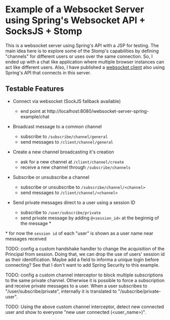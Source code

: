 # Example of a Websocket Server using Spring's Websocket API + SocksJS + Stomp
This is a websocket server using Spring's API with a JSP for testing.
The main idea here is to explore some of the Stomp's capabilities by defining "channels" for different users or uses over the same connection.
So, I ended up with a chat like application where multiple browser instances can act like different users.
Also, I have published a [websocket client](https://github.com/jesjobom/websocket-client-spring-example) also using Spring's API that connects in this server.

## Testable Features
- Connect via websocket (SockJS fallback available)
    * end point at http://localhost:8080/websocket-server-spring-example/chat
    
- Broadcast message to a common channel
   * subscribe to `/subscribe/channel/general`
   * send messages to `/client/channel/general`
    
- Create a new channel broadcasting it's creation
   * ask for a new channel at `/client/channel/create`
   * receive a new channel through `/subscribe/channels`
    
- Subscribe or unsubscribe a channel
   * subscribe or unsubscribe to `/subscribe/channel/<channel>`
   * send messages to `/client/channel/<channel>`
    
- Send private messages direct to a user using a session ID
   * subscribe to `/user/subscribe/private`
   * send private message by adding `@<session_id>` at the beginnig of the message *

\* for now the `session id` of each "user" is shown as a user name near messages received

TODO: config a custom handshake handler to change the acquisition of the Principal from session.
Doing that, we can drop the use of users' session id as their identification.
Maybe add a field to informa a unique login before connecting?
See that I don't want to add Spring Security to this example.

TODO: config a custom channel interceptor to block multiple subscriptions to the same private channel.
Otherwise it is possible to force a subscription and receive private messages to a user.
When a user subscribes to "/user/subscribe/private", internally it is translated to "/subscribe/private-user<session-id>".

TODO: Using the above custom channel interceptor, detect new connected user and show to everyone "new user connected (<user_name>)".
